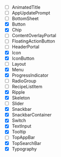 - [ ] AnimatedTitle
- [ ] AppUpdatePrompt
- [ ] BottomSheet
- [x] Button
- [x] Chip
- [ ] ContentOverlayPortal
- [ ] FloatingActionButton
- [ ] HeaderPortal
- [x] Icon
- [x] IconButton
- [ ] Layout
- [x] Menu
- [x] ProgressIndicator
- [ ] RadioGroup
- [ ] RecipeListItem
- [x] Ripple
- [x] Skeleton
- [ ] Slider
- [x] Snackbar
- [x] SnackbarContainer
- [x] Switch
- [x] TextInput
- [x] Tooltip
- [ ] TopAppBar
- [x] TopSearchBar
- [x] Typography
